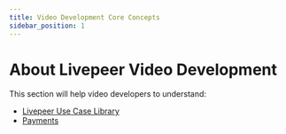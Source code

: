 ```yaml
---
title: Video Development Core Concepts
sidebar_position: 1
---
```


# About Livepeer Video Development

This section will help video developers to understand:

- [Livepeer Use Case Library](/use-case-library)
- [Payments](/video-developers/core-concepts/payments)
